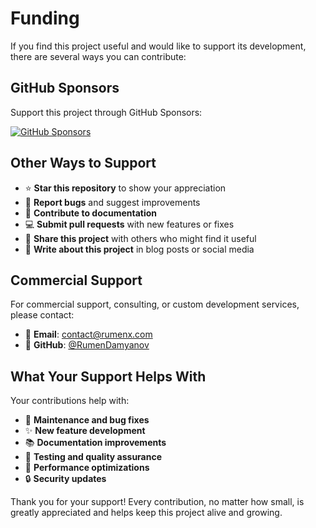 # Funding

If you find this project useful and would like to support its development, there are several ways you can contribute:

## GitHub Sponsors

Support this project through GitHub Sponsors:

[![GitHub Sponsors](https://img.shields.io/github/sponsors/RumenDamyanov?style=for-the-badge&logo=github-sponsors&logoColor=white)](https://github.com/sponsors/RumenDamyanov)

## Other Ways to Support

- ⭐ **Star this repository** to show your appreciation
- 🐛 **Report bugs** and suggest improvements
- 📖 **Contribute to documentation**
- 💻 **Submit pull requests** with new features or fixes
- 🔗 **Share this project** with others who might find it useful
- 📝 **Write about this project** in blog posts or social media

## Commercial Support

For commercial support, consulting, or custom development services, please contact:

- 📧 **Email**: [contact@rumenx.com](mailto:contact@rumenx.com)
- 🐙 **GitHub**: [@RumenDamyanov](https://github.com/RumenDamyanov)

## What Your Support Helps With

Your contributions help with:

- 🔧 **Maintenance and bug fixes**
- ✨ **New feature development**
- 📚 **Documentation improvements**
- 🧪 **Testing and quality assurance**
- 🚀 **Performance optimizations**
- 🔒 **Security updates**

Thank you for your support! Every contribution, no matter how small, is greatly appreciated and helps keep this project alive and growing.
